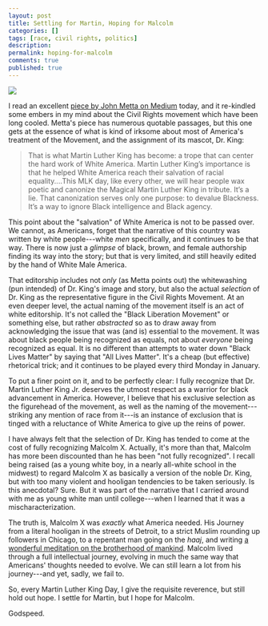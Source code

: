 ```yaml
---
layout: post
title: Settling for Martin, Hoping for Malcolm
categories: []
tags: [race, civil rights, politics]
description:
permalink: hoping-for-malcolm
comments: true
published: true
---
```

![](graphics/Malcolm-x.jpg)

I read an excellent [piece by John Metta on Medium](https://thsppl.com/the-magical-martin-luther-king-cc2bb329c585#.vdg9wx739) today, and it re-kindled some embers in my mind about the Civil Rights movement which have been long cooled. Metta's piece has numerous quotable passages, but this one gets at the essence of what is kind of irksome about most of America's treatment of the Movement, and the assignment of its mascot, Dr. King:

>That is what Martin Luther King has become: a trope that can center the hard work of White America. Martin Luther King’s importance is that he helped White America reach their salvation of racial equality....This MLK day, like every other, we will hear people wax poetic and canonize the Magical Martin Luther King in tribute. It’s a lie. That canonization serves only one purpose: to devalue Blackness. It’s a way to ignore Black intelligence and Black agency.

This point about the "salvation" of White America is not to be passed over. We cannot, as Americans, forget that the narrative of this country was written by white people---white *men* specifically, and it continues to be that way. There is now just a *glimpse* of black, brown, and female authorship finding its way into the story; but that is very limited, and still heavily edited by the hand of White Male America.
<!--more-->

That editorship includes not *only* (as Metta points out) the whitewashing (pun intended) of Dr. King's image and story, but also the actual *selection* of Dr. King as the representative figure in the Civil Rights Movement. At an even deeper level, the actual naming of the movement itself is an act of white editorship. It's not called the "Black Liberation Movement" or something else, but rather *abstracted* so as to draw away from acknowledging the issue that was (and is) essential to the movement. It was about black people being recognized as equals, not about *everyone* being recognized as equal. It is no different than attempts to water down "Black Lives Matter" by saying that "All Lives Matter". It's a cheap (but effective) rhetorical trick; and it continues to be played every third Monday in January.

To put a finer point on it, and to be perfectly clear: I fully recognize that Dr. Martin Luther King Jr. deserves the utmost respect as a warrior for black advancement in America. However, I believe that his exclusive selection as the figurehead of the movement, as well as the naming of the movement---striking any mention of race from it---is an instance of exclusion that is tinged with a reluctance of White America to give up the reins of power.

I have always felt that the selection of Dr. King has tended to come at the cost of fully recognizing Malcolm X. Actually, it's more than that, Malcolm has more been discounted than he has been "not fully recognized". I recall being raised (as a young white boy, in a nearly all-white school in the midwest) to regard Malcolm X as basically a version of the noble Dr. King, but with too many violent and hooligan tendencies to be taken seriously. Is this anecdotal? Sure. But it was part of the narrative that I carried around with me as young white man until college---when I learned that it was a mischaracterization.

The truth is, Malcolm X was *exactly* what America needed. His Journey from a literal hooligan in the streets of Detroit, to a strict Muslim rounding up followers in Chicago, to a repentant man going on the *haaj*, and writing [a wonderful meditation on the brotherhood of mankind](http://www.malcolm-x.org/docs/let_mecca.htm). Malcolm lived through a full intellectual journey, evolving in much the same way that Americans' thoughts needed to evolve. We can still learn a lot from his journey---and yet, sadly, we fail to.

So, every Martin Luther King Day, I give the requisite reverence, but still hold out hope. I settle for Martin, but I hope for Malcolm.

Godspeed.
